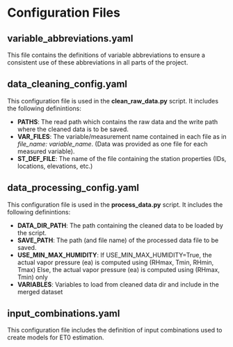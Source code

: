 # Configuration Files

## variable_abbreviations.yaml
This file contains the definitions of variable abbreviations to ensure a consistent use of these abbreviations in all parts of the project.

## data_cleaning_config.yaml
This configuration file is used in the **clean_raw_data.py** script. It includes the following definintions:
* **PATHS**: The read path which contains the raw data and the write path where the cleaned data is to be saved.
* **VAR_FILES**: The variable/measurement name contained in each file as in *file_name: variable_name*. (Data was provided as one file for each measured variable).
* **ST_DEF_FILE**: The name of the file containing the station properties (IDs, locations, elevations, etc.)

## data_processing_config.yaml
This configuration file is used in the **process_data.py** script. It includes the following definintions:
* **DATA_DIR_PATH**: The path containing the cleaned data to be loaded by the script.
* **SAVE_PATH**: The path (and file name) of the processed data file to be saved.
* **USE_MIN_MAX_HUMIDITY**: If USE_MIN_MAX_HUMIDITY=True, the actual vapor pressure (ea) is computed using (RHmax, Tmin, RHmin, Tmax) Else, the actual vapor pressure (ea) is computed using (RHmax, Tmin) only
* **VARIABLES**: Variables to load from cleaned data dir and include in the merged dataset

## input_combinations.yaml
This configuration file includes the definition of input combinations used to create models for ET0 estimation.